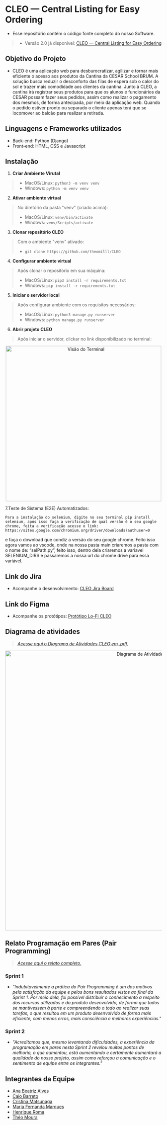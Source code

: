 # CLEO — Central Listing for Easy Ordering
- Esse repositório contém o código fonte completo do nosso Software.
>- Versão 2.0 já disponível: <a href="http://cleo-v2-env.eba-qr2tnipv.sa-east-1.elasticbeanstalk.com/">CLEO — Central Listing for Easy Ordering</a>

## Objetivo do Projeto
- CLEO é uma aplicação web para desburocratizar, agilizar e tornar mais eficiente o acesso aos produtos da Cantina da CESAR School BRUM. A solução busca reduzir o desconforto das filas de espera sob o calor do sol e trazer mais comodidade aos clientes da cantina. Junto à CLEO, a cantina irá registrar seus produtos para que os alunos e funcionários da CESAR possam fazer seus pedidos, assim como realizar o pagamento dos mesmos, de forma antecipada, por meio da aplicação web. Quando o pedido estiver pronto ou separado o cliente apenas terá que se locomover ao balcão para realizar a retirada.

## Linguagens e Frameworks utilizados
- Back-end: Python (Django)
- Front-end: HTML, CSS e Javascript

## Instalação
1. **Criar Ambiente Virutal**
>- MacOS/Linux: `python3 -m venv venv`
>- Windows: `python -m venv venv`

2. **Ativar ambiente virtual**
>No diretório da pasta "venv" (criado acima):
>- MacOS/Linux: `venv/bin/activate`
>- Windows: `venv/Scripts/activate`

3. **Clonar repositório CLEO**
>Com o ambiente "venv" ativado:
>- `git clone https://github.com/theomilll/CLEO`

4. **Configurar ambiente virtual**
>Após clonar o repositório em sua máquina:
>- MacOS/Linux: `pip3 install -r requirements.txt`
>- Windows: `pip install -r requirements.txt`

5. **Iniciar o servidor local**
>Após configurar ambiente com os requisitos necessários:
>- MacOS/Linux: `python3 manage.py runserver`
>- Windows: `python manage.py runserver`

6. **Abrir projeto CLEO**
>Após iniciar o servidor, clickar no link disponibilizado no terminal:
<div align="center">
  <img src="https://user-images.githubusercontent.com/108446826/232560661-522de845-7aa1-425b-93cd-7526af1a3bcb.png" title="Visão do Terminal" alt="Visão do Terminal" width="500px"/>
 </div>

7.Teste de Sistema (E2E) Automatizados:

	Para a instalação do selenium, digite no seu terminal pip install selenium, após isso faça a verificação de qual versão é o seu google chrome, feita a verificação acesse o link: https://sites.google.com/chromium.org/driver/downloads?authuser=0
e faça o download que condiz a versão do seu google chrome. Feito isso agora vamos ao vscode, onde na nossa pasta main criaremos a pasta com o nome de: “selPath.py”, feito isso, dentro dela criaremos a variavel SELENIUM_DIRS e passaremos a nossa url do chrome drive para essa variável.

## Link do Jira
- Acompanhe o desenvolvimento: <a href="https://mffbm.atlassian.net/jira/software/projects/FDS/boards/1">CLEO Jira Board</a>

## Link do Figma
- Acompanhe os protótipos: <a href="https://www.figma.com/file/gsZa5WDhVrfWIilATY4K0P/LO-FI-CLEO?node-id=0%3A1&t=VpvNaYuTkpGkrmfp-1">Protótipo Lo-Fi CLEO</a>

## Diagrama de atividades
><a href="https://drive.google.com/file/d/1ozhgCaCZVpp_gTuk8OMR06hZ4CobVGuH/view?usp=share_link">*Acesse aqui o Diagrama de Atividades CLEO em .pdf.*</a>
<div align="center">
<img src="https://github.com/theomilll/CLEO/assets/108446826/333b0ed6-b30f-4bb2-8da6-5c41f7c8f267" title="Diagrama de Atividades CLEO" alt="Diagrama de Atividades CLEO" width="900px"/>
</div>

## Relato Programação em Pares (Pair Programming)
><a href="https://docs.google.com/document/d/19kMGlKWTtmS4_a0b0ogvFF-unXA4oes1-lSFioI59Ns/edit?usp=sharing">*Acesse aqui o relato completo.*</a>
### Sprint 1
- *"Indubitavelmente a prática do Pair Programming é um dos motivos pela satisfação da equipe e pelos bons resultados vistos ao final da Sprint 1. Por meio dela, foi possível distribuir o conhecimento a respeito dos recursos utilizados e do produto desenvolvido, de forma que todos se mantivessem à parte e compreendendo o todo ao realizar suas tarefas, o que resultou em um produto desenvolvido de forma mais eficiente, com menos erros, mais consciência e melhores experiências."*
### Sprint 2
- *"Acreditamos que, mesmo levantando dificuldades, a experiência da programação em pares nesta Sprint 2 revelou muitos pontos de melhoria, o que aumentou, está aumentando e certamente aumentará a qualidade do nosso projeto, assim como reforçou a comunicação e o sentimento de equipe entre os integrantes."*

## Integrantes da Equipe
- <a href="mailto:abxa@cesar.school">Ana Beatriz Alves</a>
- <a href="mailto:cba2@cesar.school">Caio Barreto</a>
- <a href="mailto:cm2@cesar.school">Cristina Matsunaga</a>
- <a href="mailto:mffbm@cesar.school">Maria Fernanda Marques</a>
- <a href="mailto:hrm@cesar.school">Henrique Roma</a>
- <a href="mailto:tam4@cesar.school">Théo Moura</a>
